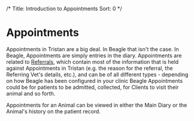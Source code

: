 /*
Title: Introduction to Appointments
Sort: 0
*/

# Appointments
Appointments in Tristan are a big deal. In Beagle that isn't the case. In Beagle, Appointments are simply entries in the diary. Appointments are related to [Referrals](Referrals.md), which contain most of the information that is held against Appointments in Tristan (e.g. the reason for the referral, the Referring Vet's details, etc.), and can be of all different types - depending on how Beagle has been configured in your clinic Beagle Appointments could be for patients to be admitted, collected, for Clients to visit their animal and so forth.

Appointments for an Animal can be viewed in either the Main Diary or the Animal's history on the patient record.